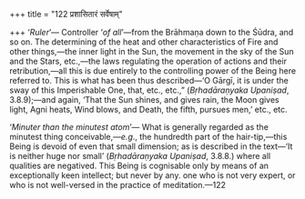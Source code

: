 +++
title = "122 प्रशासितारं सर्वेषाम्"

+++
‘*Ruler*’— Controller ‘*of* *all*’—from the Brāhmaṇa down to the Śūdra,
and so on. The determining of the heat and other characteristics of Fire
and other things,—the inner light in the Sun, the movement in the sky of
the Sun and the Stars, etc.,—the laws regulating the operation of
actions and their retribution,—all this is due entirely to the
controlling power of the Being here referred to. This is what has been
thus described—‘O Gārgī, it is under the sway of this Imperishable One,
that, etc., etc.,” (*Bṛhadāraṇyaka Upaniṣad*, 3.8.9);—and again, ‘That
the Sun shines, and gives rain, the Moon gives light, Agni heats, Wind
blows, and Death, the fifth, pursues men,’ etc., etc.

‘*Minuter than the minutest atom*’— What is generally regarded as the
minutest thing conceivable,—*e.g*., the hundredth part of the
hair-tip,—this Being is devoid of even that small dimension; as is
described in the text—‘It is neither huge nor small’ (*Bṛhadāraṇyaka
Upaniṣad*, 3.8.8.) where all qualities are negatived. This Being is
cognisable only by means of an exceptionally keen intellect; but never
by any. one who is not very expert, or who is not well-versed in the
practice of meditation.—122
